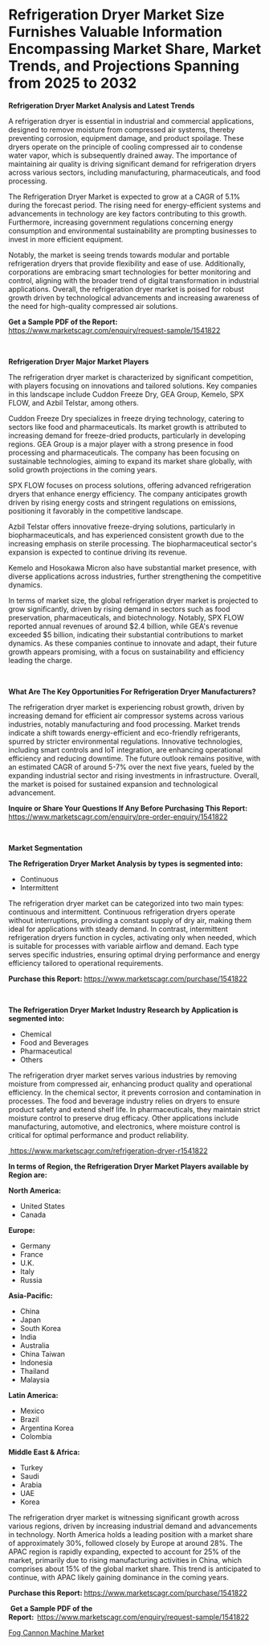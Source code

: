 <p><h1>Refrigeration Dryer Market Size Furnishes Valuable Information Encompassing Market Share, Market Trends, and Projections Spanning from 2025 to 2032</h1></p><p><strong>Refrigeration Dryer Market Analysis and Latest Trends</strong></p>
<p><p>A refrigeration dryer is essential in industrial and commercial applications, designed to remove moisture from compressed air systems, thereby preventing corrosion, equipment damage, and product spoilage. These dryers operate on the principle of cooling compressed air to condense water vapor, which is subsequently drained away. The importance of maintaining air quality is driving significant demand for refrigeration dryers across various sectors, including manufacturing, pharmaceuticals, and food processing.</p><p>The Refrigeration Dryer Market is expected to grow at a CAGR of 5.1% during the forecast period. The rising need for energy-efficient systems and advancements in technology are key factors contributing to this growth. Furthermore, increasing government regulations concerning energy consumption and environmental sustainability are prompting businesses to invest in more efficient equipment. </p><p>Notably, the market is seeing trends towards modular and portable refrigeration dryers that provide flexibility and ease of use. Additionally, corporations are embracing smart technologies for better monitoring and control, aligning with the broader trend of digital transformation in industrial applications. Overall, the refrigeration dryer market is poised for robust growth driven by technological advancements and increasing awareness of the need for high-quality compressed air solutions.</p></p>
<p><strong>Get a Sample PDF of the Report:&nbsp;</strong> <a href="https://www.marketscagr.com/enquiry/request-sample/1541822?utm_campaign=2138&utm_medium=2&utm_source=Github&utm_content=ia&utm_term=20022025&utm_id=refrigeration-dryer">https://www.marketscagr.com/enquiry/request-sample/1541822</a></p>
<p>&nbsp;</p>
<p><strong>Refrigeration Dryer Major Market Players</strong></p>
<p><p>The refrigeration dryer market is characterized by significant competition, with players focusing on innovations and tailored solutions. Key companies in this landscape include Cuddon Freeze Dry, GEA Group, Kemelo, SPX FLOW, and Azbil Telstar, among others. </p><p>Cuddon Freeze Dry specializes in freeze drying technology, catering to sectors like food and pharmaceuticals. Its market growth is attributed to increasing demand for freeze-dried products, particularly in developing regions. GEA Group is a major player with a strong presence in food processing and pharmaceuticals. The company has been focusing on sustainable technologies, aiming to expand its market share globally, with solid growth projections in the coming years. </p><p>SPX FLOW focuses on process solutions, offering advanced refrigeration dryers that enhance energy efficiency. The company anticipates growth driven by rising energy costs and stringent regulations on emissions, positioning it favorably in the competitive landscape. </p><p>Azbil Telstar offers innovative freeze-drying solutions, particularly in biopharmaceuticals, and has experienced consistent growth due to the increasing emphasis on sterile processing. The biopharmaceutical sector's expansion is expected to continue driving its revenue.</p><p>Kemelo and Hosokawa Micron also have substantial market presence, with diverse applications across industries, further strengthening the competitive dynamics.</p><p>In terms of market size, the global refrigeration dryer market is projected to grow significantly, driven by rising demand in sectors such as food preservation, pharmaceuticals, and biotechnology. Notably, SPX FLOW reported annual revenues of around $2.4 billion, while GEA's revenue exceeded $5 billion, indicating their substantial contributions to market dynamics. As these companies continue to innovate and adapt, their future growth appears promising, with a focus on sustainability and efficiency leading the charge.</p></p>
<p>&nbsp;</p>
<p><strong>What Are The Key Opportunities For Refrigeration Dryer Manufacturers?</strong></p>
<p><p>The refrigeration dryer market is experiencing robust growth, driven by increasing demand for efficient air compressor systems across various industries, notably manufacturing and food processing. Market trends indicate a shift towards energy-efficient and eco-friendly refrigerants, spurred by stricter environmental regulations. Innovative technologies, including smart controls and IoT integration, are enhancing operational efficiency and reducing downtime. The future outlook remains positive, with an estimated CAGR of around 5-7% over the next five years, fueled by the expanding industrial sector and rising investments in infrastructure. Overall, the market is poised for sustained expansion and technological advancement.</p></p>
<p><strong>Inquire or Share Your Questions If Any Before Purchasing This Report:</strong> <a href="https://www.marketscagr.com/enquiry/pre-order-enquiry/1541822?utm_campaign=2138&utm_medium=2&utm_source=Github&utm_content=ia&utm_term=20022025&utm_id=refrigeration-dryer">https://www.marketscagr.com/enquiry/pre-order-enquiry/1541822</a></p>
<p>&nbsp;</p>
<p><strong>Market Segmentation</strong></p>
<p><strong>The Refrigeration Dryer Market Analysis by types is segmented into:</strong></p>
<p><ul><li>Continuous</li><li>Intermittent</li></ul></p>
<p><p>The refrigeration dryer market can be categorized into two main types: continuous and intermittent. Continuous refrigeration dryers operate without interruptions, providing a constant supply of dry air, making them ideal for applications with steady demand. In contrast, intermittent refrigeration dryers function in cycles, activating only when needed, which is suitable for processes with variable airflow and demand. Each type serves specific industries, ensuring optimal drying performance and energy efficiency tailored to operational requirements.</p></p>
<p><strong>Purchase this Report:&nbsp;</strong><a href="https://www.marketscagr.com/purchase/1541822?utm_campaign=2138&utm_medium=2&utm_source=Github&utm_content=ia&utm_term=20022025&utm_id=refrigeration-dryer">https://www.marketscagr.com/purchase/1541822</a></p>
<p>&nbsp;</p>
<p><strong>The Refrigeration Dryer Market Industry Research by Application is segmented into:</strong></p>
<p><ul><li>Chemical</li><li>Food and Beverages</li><li>Pharmaceutical</li><li>Others</li></ul></p>
<p><p>The refrigeration dryer market serves various industries by removing moisture from compressed air, enhancing product quality and operational efficiency. In the chemical sector, it prevents corrosion and contamination in processes. The food and beverage industry relies on dryers to ensure product safety and extend shelf life. In pharmaceuticals, they maintain strict moisture control to preserve drug efficacy. Other applications include manufacturing, automotive, and electronics, where moisture control is critical for optimal performance and product reliability.</p></p>
<p><a href="https://www.marketscagr.com/refrigeration-dryer-r1541822?utm_campaign=2138&utm_medium=2&utm_source=Github&utm_content=ia&utm_term=20022025&utm_id=refrigeration-dryer">&nbsp;https://www.marketscagr.com/refrigeration-dryer-r1541822</a></p>
<p><strong>In terms of Region, the Refrigeration Dryer Market Players available by Region are:</strong></p>
<p>
    <p> <strong> North America: </strong>
        <ul>
            <li>United States</li>
            <li>Canada</li>
        </ul>
        </p> 
    <p> <strong> Europe: </strong>
        <ul>
            <li>Germany</li>
            <li>France</li>
            <li>U.K.</li>
            <li>Italy</li>
            <li>Russia</li>
        </ul>
        </p> 
    <p> <strong> Asia-Pacific: </strong>
        <ul>
            <li>China</li>
            <li>Japan</li>
            <li>South Korea</li>
            <li>India</li>
            <li>Australia</li>
            <li>China Taiwan</li>
            <li>Indonesia</li>
            <li>Thailand</li>
            <li>Malaysia</li>
        </ul>
        </p> 
    <p> <strong> Latin America: </strong>
        <ul>
            <li>Mexico</li>
            <li>Brazil</li>
            <li>Argentina Korea</li>
            <li>Colombia</li>
        </ul>
        </p> 
    <p> <strong> Middle East & Africa: </strong>
        <ul>
            <li>Turkey</li>
            <li>Saudi</li>
            <li>Arabia</li>
            <li>UAE</li>
            <li>Korea</li>
        </ul>
    </p>
    </p>
<p><p>The refrigeration dryer market is witnessing significant growth across various regions, driven by increasing industrial demand and advancements in technology. North America holds a leading position with a market share of approximately 30%, followed closely by Europe at around 28%. The APAC region is rapidly expanding, expected to account for 25% of the market, primarily due to rising manufacturing activities in China, which comprises about 15% of the global market share. This trend is anticipated to continue, with APAC likely gaining dominance in the coming years.</p></p>
<p><strong>Purchase this Report: </strong><a href="https://www.marketscagr.com/purchase/1541822?utm_campaign=2138&utm_medium=2&utm_source=Github&utm_content=ia&utm_term=20022025&utm_id=refrigeration-dryer">https://www.marketscagr.com/purchase/1541822</a></p>
<p>&nbsp;<strong>Get a Sample PDF of the Report:&nbsp;&nbsp;</strong><a href="https://www.marketscagr.com/enquiry/request-sample/1541822?utm_campaign=2138&utm_medium=2&utm_source=Github&utm_content=ia&utm_term=20022025&utm_id=refrigeration-dryer">https://www.marketscagr.com/enquiry/request-sample/1541822</a></p>
<p><strong></strong></p>
<p><p><a href="https://github.com/joannesouthgate/Market-Research-Report-List-5/blob/main/fog-cannon-machine-market.md?utm_campaign=2138&utm_medium=2&utm_source=Github&utm_content=ia&utm_term=20022025&utm_id=refrigeration-dryer">Fog Cannon Machine Market</a></p></p>